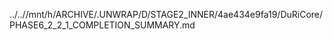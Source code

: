 ../..//mnt/h/ARCHIVE/.UNWRAP/D/STAGE2_INNER/4ae434e9fa19/DuRiCore/PHASE6_2_2_1_COMPLETION_SUMMARY.md